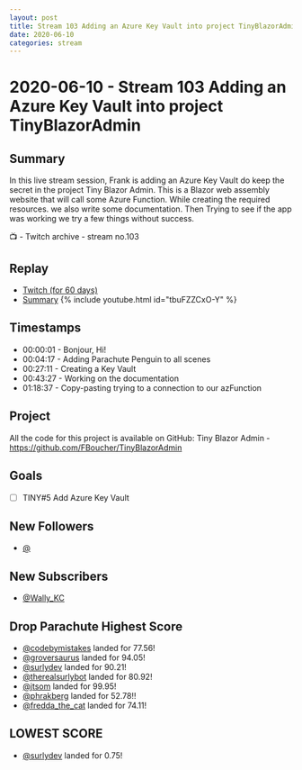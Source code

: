 ```yaml
---
layout: post
title: Stream 103 Adding an Azure Key Vault into project TinyBlazorAdmin
date: 2020-06-10
categories: stream
---
```



# 2020-06-10 - Stream 103 Adding an Azure Key Vault into project TinyBlazorAdmin

## Summary

In this live stream session, Frank is adding an Azure Key Vault do keep the secret in the project Tiny Blazor Admin. This is a Blazor web assembly website that will call some Azure Function. While creating the required resources.  we also write some documentation. Then Trying to see if the app was working we try a few things without success.

📺 - Twitch archive - stream no.103

## Replay


- [Twitch (for 60 days)](https://www.twitch.tv/videos/)
- [Summary](https://youtu.be/ZjnmPOH5404)
{% include youtube.html id="tbuFZZCxO-Y" %}
<br/><!--more-->


## Timestamps


- 00:00:01 - Bonjour, Hi!
- 00:04:17 - Adding Parachute Penguin to all scenes
- 00:27:11 - Creating a Key Vault
- 00:43:27 - Working on the documentation
- 01:18:37 - Copy-pasting trying to a connection to our azFunction 



Project
-------

All the code for this project is available on GitHub: Tiny Blazor Admin - https://github.com/FBoucher/TinyBlazorAdmin


Goals
-----

- [ ] TINY#5 Add Azure Key Vault


New Followers
-------------

- [@](https://www.twitch.tv/)


New Subscribers
---------------

- [@Wally_KC](https://www.twitch.tv/Wally_KC)



Drop Parachute Highest Score
----------------------------

- [@codebymistakes](https://www.twitch.tv/) landed for 77.56!
- [@groversaurus](https://www.twitch.tv/) landed for 94.05!
- [@surlydev](https://www.twitch.tv/) landed for 90.21!
- [@therealsurlybot](https://www.twitch.tv/) landed for 80.92!
- [@jtsom](https://www.twitch.tv/) landed for 99.95!
- [@phrakberg](https://www.twitch.tv/) landed for 52.78!!
- [@fredda_the_cat](https://www.twitch.tv/) landed for 74.11!


LOWEST SCORE
------------

- [@surlydev](https://www.twitch.tv/) landed for 0.75!


